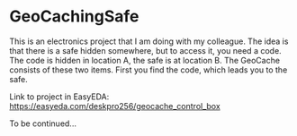# GeoCachingSafe

This is an electronics project that I am doing with my colleague.
The idea is that there is a safe hidden somewhere, but to access it, you need a code.
The code is hidden in location A, the safe is at location B.
The GeoCache consists of these two items. First you find the code, which leads you to the safe.

Link to project in EasyEDA:
https://easyeda.com/deskpro256/geocache_control_box

To be continued...
